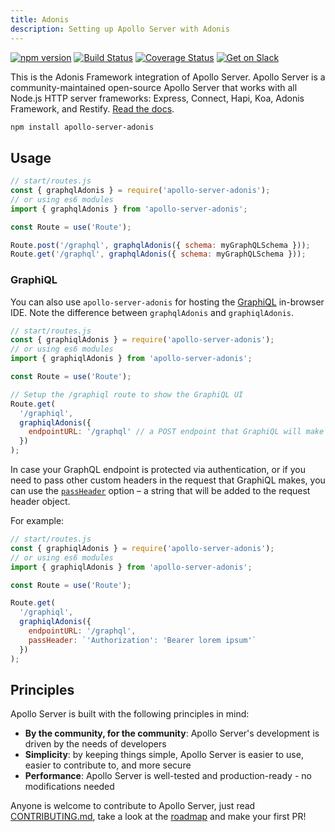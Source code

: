 ```yaml
---
title: Adonis
description: Setting up Apollo Server with Adonis
---
```


[![npm version](https://badge.fury.io/js/apollo-server-core.svg)](https://badge.fury.io/js/apollo-server-core) [![Build Status](https://travis-ci.org/apollographql/apollo-server.svg?branch=master)](https://travis-ci.org/apollographql/apollo-server) [![Coverage Status](https://coveralls.io/repos/github/apollographql/apollo-server/badge.svg?branch=master)](https://coveralls.io/github/apollographql/apollo-server?branch=master) [![Get on Slack](https://img.shields.io/badge/slack-join-orange.svg)](https://www.apollographql.com/#slack)

This is the Adonis Framework integration of Apollo Server. Apollo Server is a community-maintained open-source Apollo Server that works with all Node.js HTTP server frameworks: Express, Connect, Hapi, Koa, Adonis Framework, and Restify. [Read the docs](https://www.apollographql.com/docs/apollo-server/).

```sh
npm install apollo-server-adonis
```

## Usage

```js
// start/routes.js
const { graphqlAdonis } = require('apollo-server-adonis');
// or using es6 modules
import { graphqlAdonis } from 'apollo-server-adonis';

const Route = use('Route');

Route.post('/graphql', graphqlAdonis({ schema: myGraphQLSchema }));
Route.get('/graphql', graphqlAdonis({ schema: myGraphQLSchema }));
```

### GraphiQL

You can also use `apollo-server-adonis` for hosting the [GraphiQL](https://github.com/graphql/graphiql) in-browser IDE. Note the difference between `graphqlAdonis` and `graphiqlAdonis`.

```js
// start/routes.js
const { graphiqlAdonis } = require('apollo-server-adonis');
// or using es6 modules
import { graphiqlAdonis } from 'apollo-server-adonis';

const Route = use('Route');

// Setup the /graphiql route to show the GraphiQL UI
Route.get(
  '/graphiql',
  graphiqlAdonis({
    endpointURL: '/graphql' // a POST endpoint that GraphiQL will make the actual requests to
  })
);
```

In case your GraphQL endpoint is protected via authentication, or if you need to pass other custom headers in the request that GraphiQL makes, you can use the [`passHeader`](https://github.com/apollographql/apollo-server/blob/v1.0.2/packages/apollo-server-module-graphiql/src/renderGraphiQL.ts#L17) option – a string that will be added to the request header object.

For example:

```js
// start/routes.js
const { graphiqlAdonis } = require('apollo-server-adonis');
// or using es6 modules
import { graphiqlAdonis } from 'apollo-server-adonis';

const Route = use('Route');

Route.get(
  '/graphiql',
  graphiqlAdonis({
    endpointURL: '/graphql',
    passHeader: `'Authorization': 'Bearer lorem ipsum'`
  })
);
```

## Principles

Apollo Server is built with the following principles in mind:

* **By the community, for the community**: Apollo Server's development is driven by the needs of developers
* **Simplicity**: by keeping things simple, Apollo Server is easier to use, easier to contribute to, and more secure
* **Performance**: Apollo Server is well-tested and production-ready - no modifications needed

Anyone is welcome to contribute to Apollo Server, just read [CONTRIBUTING.md](https://github.com/apollographql/apollo-server/blob/master/CONTRIBUTING.md), take a look at the [roadmap](https://github.com/apollographql/apollo-server/blob/master/ROADMAP.md) and make your first PR!

